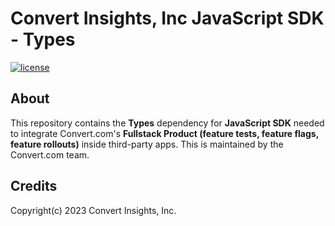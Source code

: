 # Convert Insights, Inc JavaScript SDK - Types

[![license](https://img.shields.io/badge/license-Apache--2.0-green)](https://choosealicense.com/licenses/apache-2.0/)

## About

This repository contains the **Types** dependency for **JavaScript SDK** needed to integrate Convert.com's **Fullstack Product (feature tests, feature flags, feature rollouts)** inside third-party apps. This is maintained by the Convert.com team.

## Credits

Copyright(c) 2023 Convert Insights, Inc.

